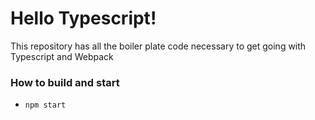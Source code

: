 # Hello Typescript! 
This repository has all the boiler plate code necessary to get going with Typescript and Webpack


### How to build and start
- `npm start`
